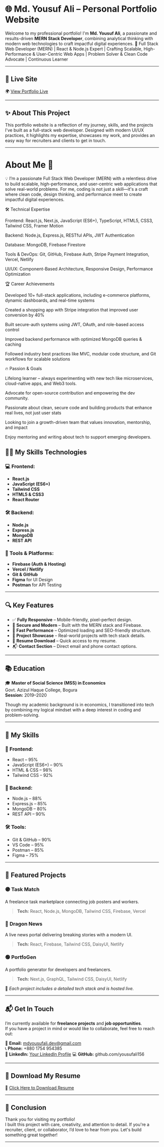 # 🌐 Md. Yousuf Ali – Personal Portfolio Website

Welcome to my professional portfolio! I'm **Md. Yousuf Ali**, a passionate and results-driven **MERN Stack Developer**, combining analytical thinking with modern web technologies to craft impactful digital experiences.
🚀 Full Stack Web Developer (MERN) | React & Node.js Expert | Crafting Scalable, High-Performance & User-Centric Web Apps | Problem Solver & Clean Code Advocate | Continuous Learner

---

## 📌 Live Site

🌍 [View Portfolio Live](https://yousufali-portfolio.vercel.app/)

---

## ✨ About This Project

This portfolio website is a reflection of my journey, skills, and the projects I've built as a full-stack web developer. Designed with modern UI/UX practices, it highlights my expertise, showcases my work, and provides an easy way for recruiters and clients to get in touch.

---



# About Me 🚀

💡 I’m a passionate Full Stack Web Developer (MERN) with a relentless drive to build scalable, high-performance, and user-centric web applications that solve real-world problems. For me, coding is not just a skill—it's a craft where clean code, design thinking, and performance meet to create impactful digital experiences.

🛠 Technical Expertise

Frontend: React.js, Next.js, JavaScript (ES6+), TypeScript, HTML5, CSS3, Tailwind CSS, Framer Motion

Backend: Node.js, Express.js, RESTful APIs, JWT Authentication

Database: MongoDB, Firebase Firestore

Tools & DevOps: Git, GitHub, Firebase Auth, Stripe Payment Integration, Vercel, Netlify

UI/UX: Component-Based Architecture, Responsive Design, Performance Optimization

🏆 Career Achievements

Developed 10+ full-stack applications, including e-commerce platforms, dynamic dashboards, and real-time systems

Created a shopping app with Stripe integration that improved user conversion by 40%

Built secure-auth systems using JWT, OAuth, and role-based access control

Improved backend performance with optimized MongoDB queries & caching

Followed industry best practices like MVC, modular code structure, and Git workflows for scalable solutions

🔥 Passion & Goals

Lifelong learner – always experimenting with new tech like microservices, cloud-native apps, and Web3 tools.

Advocate for open-source contribution and empowering the dev community.

Passionate about clean, secure code and building products that enhance real lives, not just user stats

Looking to join a growth-driven team that values innovation, mentorship, and impact

Enjoy mentoring and writing about tech to support emerging developers.



## 👨‍💻 My Skills Technologies

### 💻 Frontend:
- **React.js**
- **JavaScript (ES6+)**
- **Tailwind CSS**
- **HTML5 & CSS3**
- **React Router**

### 🛠 Backend:
- **Node.js**
- **Express.js**
- **MongoDB**
- **REST API**

### 🧰 Tools & Platforms:
- **Firebase (Auth & Hosting)**
- **Vercel / Netlify**
- **Git & GitHub**
- **Figma** for UI Design
- **Postman** for API Testing

---

## 🔍 Key Features

- ✅ **Fully Responsive** – Mobile-friendly, pixel-perfect design.
- 🔐 **Secure and Modern** – Built with the MERN stack and Firebase.
- 🚀 **Fast Performance** – Optimized loading and SEO-friendly structure.
- 🧩 **Project Showcase** – Real-world projects with tech stack details.
- 📄 **Resume Download** – Quick access to my resume.
- 📬 **Contact Section** – Direct email and phone contact options.

---

## 📚 Education

🎓 **Master of Social Science (MSS) in Economics**  
Govt. Azizul Haque College, Bogura  
**Session:** 2019–2020

Though my academic background is in economics, I transitioned into tech by combining my logical mindset with a deep interest in coding and problem-solving.

---

## 🧠 My Skills

### 🔷 Frontend:
- React – 95%
- JavaScript (ES6+) – 90%
- HTML & CSS – 98%
- Tailwind CSS – 92%

### 🔶 Backend:
- Node.js – 88%
- Express.js – 85%
- MongoDB – 80%
- REST API – 90%

### 🛠 Tools:
- Git & GitHub – 90%
- VS Code – 95%
- Postman – 85%
- Figma – 75%

---

## 🚀 Featured Projects

### 🟣 **Task Match**
A freelance task marketplace connecting job posters and workers.
> **Tech:** React, Node.js, MongoDB, Tailwind CSS, Firebase, Vercel

### 🔵 **Dragon News**
A live news portal delivering breaking stories with a modern UI.
> **Tech:** React, Firebase, Tailwind CSS, DaisyUI, Netlify

### 🟢 **PortfoGen**
A portfolio generator for developers and freelancers.
> **Tech:** Next.js, GraphQL, Tailwind CSS, DaisyUI, Netlify

🔗 _Each project includes a detailed tech stack and is hosted live._

---

## 📬 Get In Touch

I’m currently available for **freelance projects** and **job opportunities**.  
If you have a project in mind or would like to collaborate, feel free to reach out:

📧 **Email:** mdyousufali.dev@gmail.com  
📞 **Phone:** +880 1754 954385  
🔗 **LinkedIn:** [Your LinkedIn Profile](https://linkedin.com/in/yousufali156)
💻 **GitHub:** github.com/yousufali156

---

## 📄 Download My Resume

🔗 [Click Here to Download Resume](https://your-resume-link.com)

---

## 🏁 Conclusion

Thank you for visiting my portfolio!  
I built this project with care, creativity, and attention to detail. If you're a recruiter, client, or collaborator, I’d love to hear from you. Let's build something great together!

---


